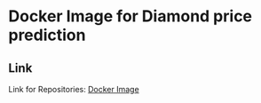 # Docker Image for Diamond price prediction


## Link

Link for Repositories: [Docker Image](https://hub.docker.com/r/hasan221b/diamond_price)